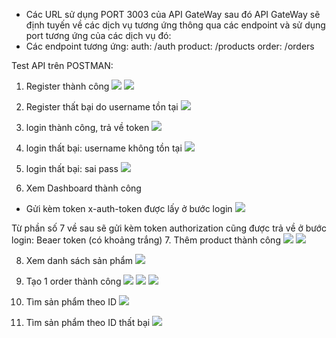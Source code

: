 - Các URL sử dụng PORT 3003 của API GateWay sau đó API GateWay sẽ định tuyến về các dịch vụ tương ứng thông qua các endpoint và sử dụng port tương ứng của các dịch vụ đó:
- Các endpoint tương ứng: 
auth: /auth
product: /products
order: /orders


Test API trên POSTMAN: 
1. Register thành công
<img src = "public/img/img1.png"></img>
<img src = "public/img/img7.png"></img>

2. Register thất bại do username tồn tại 
<img src = "public/img/img2.png"></img>

3. login thành công, trả về token
<img src = "public/img/img3.png"></img>

4. login thất bại: username không tồn tại
<img src = "public/img/img4.png"></img>

5. login thất bại: sai pass
<img src = "public/img/img5.png"></img>

6. Xem Dashboard thành công
- Gửi kèm token x-auth-token được lấy ở bước login
<img src = "public/img/img6.png"></img>


Từ phần số 7 về sau sẽ gửi kèm token authorization cũng được trả về ở bước login: Beaer token (có khoảng trắng)
7. Thêm product thành công
<img src = "public/img/img8.png"></img>
<img src = "public/img/img9.png"></img>

8. Xem danh sách sản phẩm
<img src = "public/img/img10.png"></img>

9. Tạo 1 order thành công
<img src = "public/img/img11.png"></img>
<img src = "public/img/img12.png"></img>
<img src = "public/img/img13.png"></img>

10. Tìm sản phẩm theo ID
<img src = "public/img/img14.png"></img>
11. Tìm sản phẩm theo ID thất bại
<img src = "public/img/img15.png"></img>